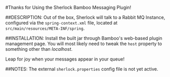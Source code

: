 #Thanks for Using the Sherlock Bamboo Messaging Plugin!

##DESCRIPTION:
Out of the box, Sherlock will talk to a Rabbit MQ Instance, configured via the `spring-context.xml` file, located
at `src/main/resources/META-INF/spring`.

##INSTALLATION:
Install the built jar through Bamboo's web-based plugin management page.
You will most likely need to tweak the `host` property to something other than *localhost*.

Leap for joy when your messages appear in your queue!

##NOTES:
The external `sherlock.properties` config file is not yet active.
